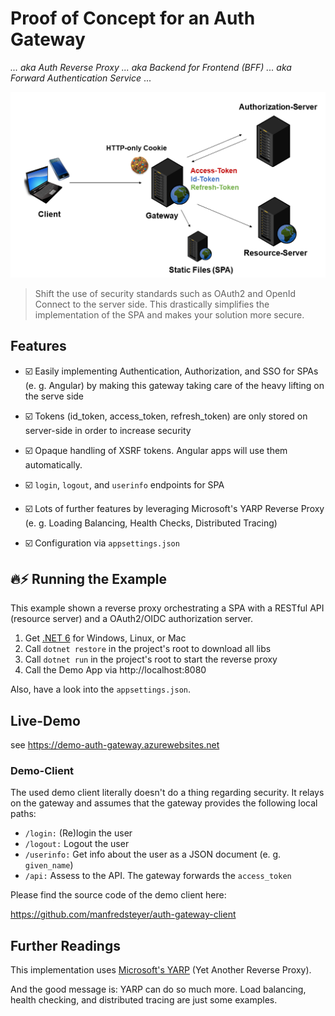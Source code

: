 # Proof of Concept for an Auth Gateway

_... aka Auth Reverse Proxy ... aka Backend for Frontend (BFF) ... aka Forward Authentication Service_ ...

![All requests are tunneled through the Auth Gateway](./gateway.png)

> Shift the use of security standards such as OAuth2 and OpenId Connect to the server side. This drastically simplifies the implementation of the SPA and makes your solution more secure.

## Features

- ☑️ Easily implementing Authentication, Authorization, and SSO for SPAs (e. g. Angular) by making this gateway taking care of the heavy lifting on the serve side
  
- ☑️ Tokens (id_token, access_token, refresh_token) are only stored on server-side in order to increase security

- ☑️ Opaque handling of XSRF tokens. Angular apps will use them automatically.

- ☑️ ``login``, ``logout``, and ``userinfo`` endpoints for SPA

- ☑️ Lots of further features by leveraging Microsoft's YARP Reverse Proxy (e. g. Loading Balancing, Health Checks, Distributed Tracing)

- ☑️ Configuration via ``appsettings.json``
  
## 🔥⚡️ Running the Example

This example shown a reverse proxy orchestrating a SPA with a RESTful API (resource server) and a OAuth2/OIDC authorization server.

1. Get [.NET 6](https://dotnet.microsoft.com/download/dotnet/6.0) for Windows, Linux, or Mac
2. Call ``dotnet restore`` in the project's root to download all libs
3. Call ``dotnet run`` in the project's root to start the reverse proxy
4. Call the Demo App via http://localhost:8080

Also, have a look into the ``appsettings.json``.

## Live-Demo

see https://demo-auth-gateway.azurewebsites.net


### Demo-Client

The used demo client literally doesn't do a thing regarding security. It relays on the gateway and assumes that the gateway provides the following local paths:

- ``/login:`` (Re)login the user
- ``/logout:`` Logout the user
- ``/userinfo:`` Get info about the user as a JSON document (e. g. ``given_name``)
- ``/api:`` Assess to the API. The gateway forwards the ``access_token``

Please find the source code of the demo client here:

https://github.com/manfredsteyer/auth-gateway-client



## Further Readings

This implementation uses [Microsoft's YARP](https://microsoft.github.io/reverse-proxy/articles/getting-started.html) (Yet Another Reverse Proxy). 

And the good message is: YARP can do so much more. Load balancing, health checking, and distributed tracing are just some examples.
